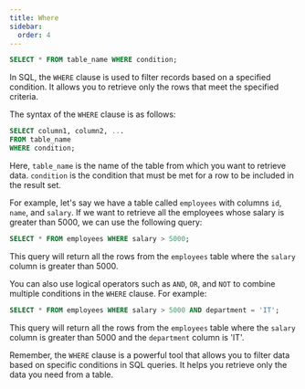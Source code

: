 ```yaml
---
title: Where
sidebar:
  order: 4
---
```

```sql
SELECT * FROM table_name WHERE condition;
```

In SQL, the `WHERE` clause is used to filter records based on a specified condition. It allows you to retrieve only the rows that meet the specified criteria.

The syntax of the `WHERE` clause is as follows:

```sql
SELECT column1, column2, ...
FROM table_name
WHERE condition;
```

Here, `table_name` is the name of the table from which you want to retrieve data. `condition` is the condition that must be met for a row to be included in the result set.

For example, let's say we have a table called `employees` with columns `id`, `name`, and `salary`. If we want to retrieve all the employees whose salary is greater than 5000, we can use the following query:

```sql
SELECT * FROM employees WHERE salary > 5000;
```

This query will return all the rows from the `employees` table where the `salary` column is greater than 5000.

You can also use logical operators such as `AND`, `OR`, and `NOT` to combine multiple conditions in the `WHERE` clause. For example:

```sql
SELECT * FROM employees WHERE salary > 5000 AND department = 'IT';
```

This query will return all the rows from the `employees` table where the `salary` column is greater than 5000 and the `department` column is 'IT'.

Remember, the `WHERE` clause is a powerful tool that allows you to filter data based on specific conditions in SQL queries. It helps you retrieve only the data you need from a table.
